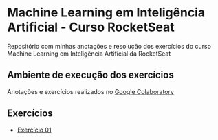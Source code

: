 # Machine Learning em Inteligência Artificial - Curso RocketSeat
Repositório com minhas anotações e resolução dos exercícios do curso Machine Learning em Inteligência Artificial da RocketSeat

## Ambiente de execução dos exercícios
Anotações e exercícios realizados no [Google Colaboratory](https://colab.research.google.com/)

## Exercícios
 - [Exercício 01](https://github.com/Tiago-Alves-Pereira/Machine-Learning-em-Intelig-ncia-Artificial-RocketSeat/blob/master/Desafio01.md)
